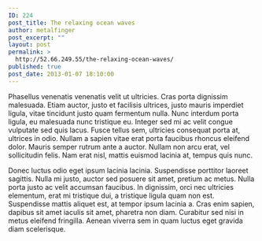 ```yaml
---
ID: 224
post_title: The relaxing ocean waves
author: metalfinger
post_excerpt: ""
layout: post
permalink: >
  http://52.66.249.55/the-relaxing-ocean-waves/
published: true
post_date: 2013-01-07 18:10:00
---
```

Phasellus venenatis venenatis velit ut ultricies. Cras porta dignissim malesuada. Etiam auctor, justo et facilisis ultrices, justo mauris imperdiet ligula, vitae tincidunt justo quam fermentum nulla. Nunc interdum porta ligula, eu malesuada nunc tristique eu. Integer sed mi ac velit congue vulputate sed quis lacus. Fusce tellus sem, ultricies consequat porta at, ultrices in odio. Nullam a sapien vitae erat porta faucibus rhoncus eleifend dolor. Mauris semper rutrum ante a auctor. Nullam non arcu erat, vel sollicitudin felis. Nam erat nisl, mattis euismod lacinia at, tempus quis nunc.

Donec luctus odio eget ipsum lacinia lacinia. Suspendisse porttitor laoreet sagittis. Nulla mi justo, auctor sed posuere sit amet, pretium ac metus. Nulla porta justo ac velit accumsan faucibus. In dignissim, orci nec ultricies elementum, erat mi tristique dui, a tristique ligula quam non est. Suspendisse mattis aliquet est, at tempor ipsum lacinia a. Cras enim sapien, dapibus sit amet iaculis sit amet, pharetra non diam. Curabitur sed nisi in metus eleifend fringilla. Aenean viverra sem in quam luctus eget gravida diam scelerisque.